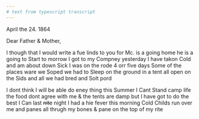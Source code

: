```yaml
---
# text from typescript transcript
---
```

April the 24. 1864

Dear Father & Mother,

I though that I would write a fue linds to you for Mc. is a going home he is a going to Start to morrow  I got to my Compney yesterday I have takon Cold and am about down Sick  I was on the rode 4 orr five days  Some of the places ware we Soped we had to Sleep on the ground in a tent all open on the Sids and all we had bred and Solt pord 

I dont think I will be able do eney thing this Summer  I Cant Stand camp life the food dont agree with me & the tents are damp but I have got to do the best I Can  last ~~nite~~ night I had a hie fever this morning Cold Childs run over me and panes all thrugh my bones & pane on the top of my rite